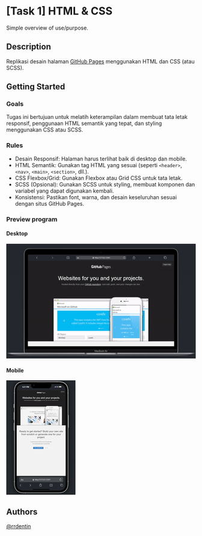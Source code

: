 # [Task 1] HTML & CSS

Simple overview of use/purpose.

## Description

Replikasi desain halaman [GitHub Pages](https://pages.github.com) menggunakan HTML dan CSS (atau SCSS).

## Getting Started

### Goals
Tugas ini bertujuan untuk melatih
keterampilan dalam membuat tata letak
responsif, penggunaan HTML semantik
yang tepat, dan styling menggunakan CSS
atau SCSS.

### Rules

* Desain Responsif: Halaman harus terlihat baik di desktop dan mobile.
* HTML Semantik: Gunakan tag HTML yang sesuai (seperti `<header>`,
`<nav>`, `<main>`, `<section>`, dll.).
* CSS Flexbox/Grid: Gunakan Flexbox atau Grid CSS untuk tata letak.
* SCSS (Opsional): Gunakan SCSS untuk styling, membuat komponen
dan variabel yang dapat digunakan kembali.
* Konsistensi: Pastikan font, warna, dan desain keseluruhan sesuai
dengan situs GitHub Pages.

### Preview program
#### Desktop
![Desktop](https://github.com/rrdentin/Productzilla/blob/main/%5BTask%201%5D%20HTML%20%26%20CSS/md/desktop.gif)

#### Mobile
![Mobile](https://github.com/rrdentin/Productzilla/blob/main/%5BTask%201%5D%20HTML%20%26%20CSS/md/mobile.gif)

## Authors 
[@rrdentin](https://daintycube.my.id)
